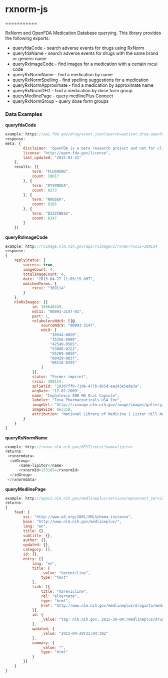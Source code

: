 # rxnorm-js
===========

RxNorm and OpenFDA Medication Database querying. This library provides the following exports:

* queryfdaCode - search adverse events for drugs using RxNorm
* queryfdaName - search adverse events for drugs with the same brand or generic name
* queryRxImageCode - find images for a medication with a certain rxcui code
* queryRxNormName - find a medication by name
* queryRxNormSpelling - find spelling suggestions for a medication
* queryRxNormApproximate - find a medication by approximate name
* queryRxNormDFG - find a medication by dose form group
* queryMedlinePage - query medlinePlus Connect
* queryRxNormGroup - query dose form groups

### Data Examples
**queryfdaCode**
```javascript
example: https://api.fda.gov/drug/event.json?search=patient.drug.openfda.rxcui:"318272"&count=patient.reaction.reactionmeddrapt.exact
response:
meta: {
        disclaimer: "openFDA is a beta research project and not for clinical use. While we make every effort to ensure that data is accurate, you should assume all results are unvalidated.",
        license: "http://open.fda.gov/license",
        last_updated: "2015-01-21"
    },
    results: [{
            term: "FLUSHING",
            count: 10017
        }, {
            term: "DYSPNOEA",
            count: 9273
        }, {
            term: "NAUSEA",
            count: 9105
        }, {
            term: "DIZZINESS",
            count: 8347
        }
    }]
```

**queryRxImageCode**
```javascript
example: http://rximage.nlm.nih.gov/api/rximage/1/rxnav?rxcui=309114
response:
{
    replyStatus: {
        success: true,
        imageCount: 4,
        totalImageCount: 4,
        date: "2015-04-27 11:03:15 GMT",
        matchedTerms: {
            rxcui: "309114"
        }
    },
    nlmRxImages: [{
            id: 185646439,
            ndc11: "00093-3147-01",
            part: 1,
            relabelersNdc9: [{@
                sourceNdc9: "00093-3147",
                ndc9: [
                    "10544-0020",
                    "35356-0980",
                    "42549-0565",
                    "53808-0222",
                    "55289-0058",
                    "60429-0037",
                    "66116-0255"
                ]
            }],
            status: "Former imprint",
            rxcui: 309114,
            splSetId: "19307ff0-71de-477b-965d-ea243e5ede3a",
            acqDate: "12-02-2009",
            name: "Cephalexin 500 MG Oral Capsule",
            labeler: "Teva Pharmaceuticals USA Inc",
            imageUrl: "http://rximage.nlm.nih.gov/image/images/gallery/original/00093-3147-01_RXNAVIMAGE10_24231258.jpg",
            imageSize: 663359,
            attribution: "National Library of Medicine | Lister Hill National Center for Biomedical Communications | Office of High Performance Computing and Communications | Medicos Consultants LLC"
        }
    }
}
```

**queryRxNormName**
```javascript
example: http://rxnav.nlm.nih.gov/REST/rxcui?name=lipitor
returns: 
 <rxnormdata>
  <idGroup>
      <name>lipitor</name>
      <rxnormId>153165</rxnormId>
  </idGroup>
 </rxnormdata>
```

**queryMedlinePage**
```javascript
example: http://apps2.nlm.nih.gov/medlineplus/services/mpconnect_service.cfm?mainSearchCriteria.v.cs=2.16.840.1.113883.6.88&mainSearchCriteria.v.c=637188&mainSearchCriteria.v.dn=Chantix%200.5%20MG%20Oral%20Tablet&informationRecipient.languageCode.c=en&knowledgeResponseType=application/json
returns:
{
    feed: {
        xsi: "http://www.w3.org/2001/XMLSchema-instance",
        base: "http://www.nlm.nih.gov/medlineplus/",
        lang: "en",
        title: {},
        subtitle: {},
        author: {},
        updated: {},
        category: [],
        id: {},
        entry: [{
            lang: "en",
            title: {
                _value: "Varenicline",
                type: "text"
            },
            link: [{
                title: "Varenicline",
                rel: "alternate",
                type: "html",
                href: "http://www.nlm.nih.gov/medlineplus/druginfo/meds/a606024.html"
            }],
            id: {
                _value: "tag: nlm.nih.gov, 2015-30-04:/medlineplus/druginfo/meds/a606024.html"
            },
            updated: {
                _value: "2015-04-29T22:04:39Z"
            },
            summary: {
                _value: "",
                type: "html"
            }
        }]
    }
}
```
